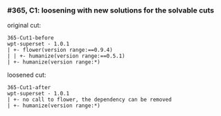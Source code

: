 ### #365, C1: loosening with new solutions for the solvable cuts
original cut:

```
365-Cut1-before
wpt-superset - 1.0.1
| +- flower(version range:==0.9.4)
| | +- humanize(version range:==0.5.1)
| +- humanize(version range:*)
```




loosened cut:
```
365-Cut1-after
wpt-superset - 1.0.1
| +- no call to flower, the dependency can be removed
| +- humanize(version range:*)
```


